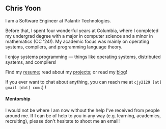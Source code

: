 ## Chris Yoon

I am a Software Engineer at Palantir Technologies.

Before that, I spent four wonderful years at Columbia, where I completed my undergrad degree with a major
in computer science and a minor in mathematics (CC '24!). My academic focus was mainly on operating systems, compilers, and programming language theory.

I enjoy systems programming — things like operating systems, distributed systems, and compilers!

Find my [resume](resume); read about my [projects](projects); or read my [blog](blog)!

If you ever want to chat about anything, you can reach me at `cjy2129 [at] gmail [dot] com` :) !

#### Mentorship
I would not be where I am now without the help I've received from people around me. If I can be
of help to you in any way (e.g. learning, academics, recruiting), please
don't hesitate to shoot me an email!
